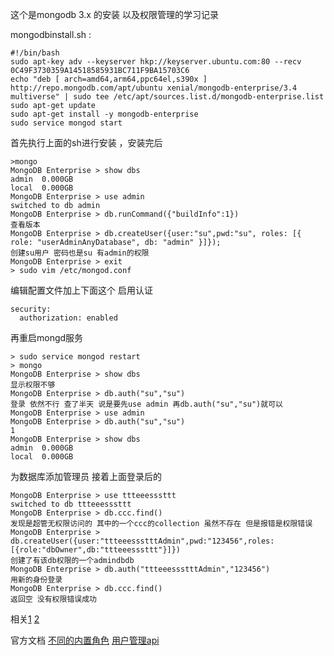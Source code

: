 
这个是mongodb 3.x 的安装 以及权限管理的学习记录

mongodbinstall.sh :

```
#!/bin/bash
sudo apt-key adv --keyserver hkp://keyserver.ubuntu.com:80 --recv 0C49F3730359A14518585931BC711F9BA15703C6
echo "deb [ arch=amd64,arm64,ppc64el,s390x ] http://repo.mongodb.com/apt/ubuntu xenial/mongodb-enterprise/3.4 multiverse" | sudo tee /etc/apt/sources.list.d/mongodb-enterprise.list
sudo apt-get update
sudo apt-get install -y mongodb-enterprise
sudo service mongod start
```

首先执行上面的sh进行安装 ，安装完后

```
>mongo
MongoDB Enterprise > show dbs
admin  0.000GB
local  0.000GB
MongoDB Enterprise > use admin
switched to db admin
MongoDB Enterprise > db.runCommand({"buildInfo":1})
查看版本
MongoDB Enterprise > db.createUser({user:"su",pwd:"su", roles: [{ role: "userAdminAnyDatabase", db: "admin" }]});
创建su用户 密码也是su 有admin的权限
MongoDB Enterprise > exit
> sudo vim /etc/mongod.conf
```

编辑配置文件加上下面这个 启用认证

```
security:
  authorization: enabled
```

再重启mongd服务
```
> sudo service mongod restart
> mongo
MongoDB Enterprise > show dbs 
显示权限不够
MongoDB Enterprise > db.auth("su","su")
登录 依然不行 查了半天 说是要先use admin 再db.auth("su","su")就可以
MongoDB Enterprise > use admin
MongoDB Enterprise > db.auth("su","su")
1
MongoDB Enterprise > show dbs
admin  0.000GB
local  0.000GB
```

为数据库添加管理员 接着上面登录后的
```
MongoDB Enterprise > use ttteeesssttt
switched to db ttteeesssttt
MongoDB Enterprise > db.ccc.find()
发现是超管无权限访问的 其中的一个ccc的collection 虽然不存在 但是报错是权限错误
MongoDB Enterprise > db.createUser({user:"ttteeessstttAdmin",pwd:"123456",roles:[{role:"dbOwner",db:"ttteeesssttt"}]})
创建了有该db权限的一个admindbdb
MongoDB Enterprise > db.auth("ttteeessstttAdmin","123456")
用新的身份登录
MongoDB Enterprise > db.ccc.find()
返回空 没有权限错误成功
```

相关[1](http://www.cnblogs.com/myrunning/p/5444170.html) [2](http://blog.csdn.net/hulongbin/article/details/51261880)

官方文档 [不同的内置角色](https://docs.mongodb.com/manual/reference/built-in-roles/#built-in-roles) [用户管理api](https://docs.mongodb.com/manual/reference/method/js-user-management/)

